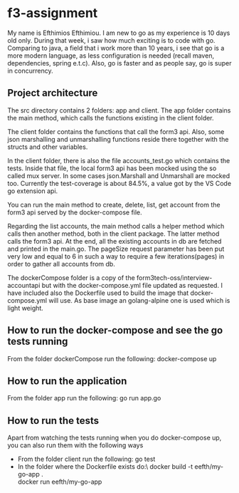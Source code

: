# f3-assignment
My name is Efthimios Efthimiou. I am new to go as my experience is 10 days old only. During that week, i saw how much exciting is to code with go. 
Comparing to java, a field that i work more than 10 years, i see that go is a more modern language, as less configuration is needed (recall maven, dependencies, spring e.t.c).
Also, go is faster and as people say, go is super in concurrency.

## Project architecture
The src directory contains 2 folders: app and client. The app folder contains the main method, which calls the functions existing in the client folder.

The client folder contains the functions that call the form3 api. Also, some json marshalling and unmarshalling functions reside there together with the structs and other variables. 

In the client folder, there is also the file accounts_test.go which contains the tests. Inside that file, the local form3 api has been mocked using the so called mux server.
In some cases json.Marshall and Unmarshall are mocked too. Currently the test-coverage is about 84.5%, a value got by the VS Code go extension api.

You can run the main method to create, delete, list, get account from the form3 api served by the docker-compose file. 

Regarding the list accounts, the main method calls a helper method which calls then another method, both in the client package. The latter method calls the form3 api. At the end, all the existing accounts in db are fetched and printed in the main.go. The pageSize request parameter has been put very low and equal to 6 in such a way to require a few iterations(pages) in order to gather all accounts from db.

The dockerCompose folder is a copy of the form3tech-oss/interview-accountapi but with the docker-compose.yml file updated as requested.
I have included also the Dockerfile used to build the image that docker-compose.yml will use. As base image an golang-alpine one is used which is light weight.

## How to run the docker-compose and see the go tests running
From the folder dockerCompose run the following: docker-compose up

## How to run the application
From the folder app run the following: go run app.go

## How to run the tests
Apart from watching the tests running when you do docker-compose up, you can also run them with the following ways
- From the folder client run the following: go test
- In the folder where the Dockerfile exists do:\ 
docker build -t eefth/my-go-app . \
docker run eefth/my-go-app
